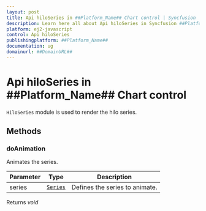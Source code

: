 ```yaml
---
layout: post
title: Api hiloSeries in ##Platform_Name## Chart control | Syncfusion
description: Learn here all about Api hiloSeries in Syncfusion ##Platform_Name## Chart control of Syncfusion Essential JS 2 and more.
platform: ej2-javascript
control: Api hiloSeries 
publishingplatform: ##Platform_Name##
documentation: ug
domainurl: ##DomainURL##
---
```


# Api hiloSeries in ##Platform_Name## Chart control

`HiloSeries` module is used to render the hilo series.

## Methods

### doAnimation

Animates the series.

| Parameter | Type | Description |
|------|------|-------------|
| series |  [`Series`](./api-series.html) | Defines the series to animate. |

Returns *void*
